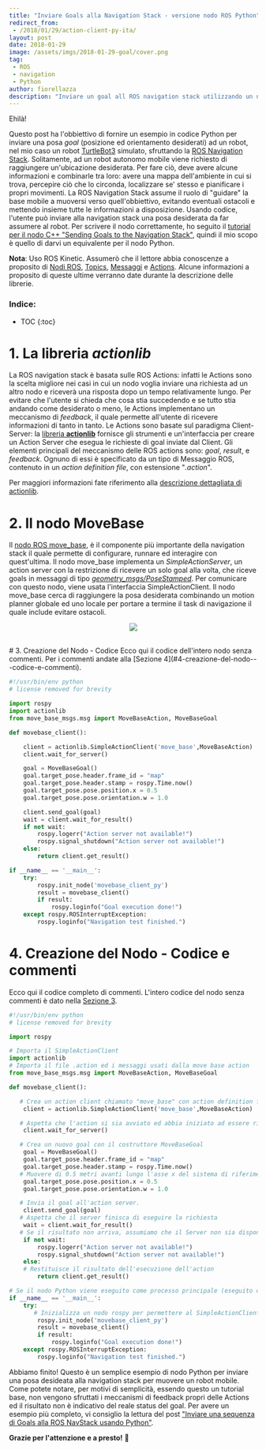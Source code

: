 ```yaml
---
title: "Inviare Goals alla Navigation Stack - versione nodo ROS Python"
redirect_from:
 - /2018/01/29/action-client-py-ita/
layout: post
date: 2018-01-29
image: /assets/imgs/2018-01-29-goal/cover.png
tag:
 - ROS
 - navigation
 - Python
author: fiorellazza
description: "Inviare un goal all ROS navigation stack utilizzando un nodo Python"
---
```

Ehilà!

Questo post ha l'obbiettivo di fornire un esempio in codice Python per inviare una posa *goal* (posizione ed orientamento desiderati) ad un robot, nel mio caso un robot [TurtleBot3](http://wiki.ros.org/Robots/TurtleBot) simulato, sfruttando la [ROS Navigation Stack](http://wiki.ros.org/navigation). Solitamente, ad un robot autonomo mobile viene richiesto di raggiungere un'ubicazione desiderata. Per fare ciò, deve avere alcune informazioni e combinarle tra loro: avere una mappa dell'ambiente in cui si trova, percepire ciò che lo circonda, localizzare se' stesso e pianificare i propri movimenti. La ROS Navigation Stack assume il ruolo di "guidare" la base mobile a muoversi verso quell'obbiettivo, evitando eventuali ostacoli e mettendo insieme tutte le informazioni a disposizione.
Usando codice, l'utente può inviare alla navigation stack una posa desiderata da far assumere al robot. Per scrivere il nodo correttamente, ho seguito il [tutorial per il nodo C++ "Sending Goals to the Navigation Stack"](http://wiki.ros.org/navigation/Tutorials/SendingSimpleGoals), quindi il mio scopo è quello di darvi un equivalente per il nodo Python.

**Nota**: Uso ROS Kinetic. Assumerò che il lettore abbia conoscenze a proposito di [Nodi ROS](http://wiki.ros.org/Nodes), [Topics](http://wiki.ros.org/Topics), [Messaggi](http://wiki.ros.org/msg) e [Actions](http://wiki.ros.org/actionlib#Overview). Alcune informazioni a proposito di queste ultime verranno date durante la descrizione delle librerie.

### Indice:
* TOC
{:toc}

# 1. La libreria ***actionlib***
La ROS navigation stack è basata sulle ROS Actions: infatti le Actions sono la scelta migliore nei casi in cui un nodo voglia inviare una richiesta ad un altro nodo e riceverà una risposta dopo un tempo relativamente lungo. Per evitare che l'utente si chieda che cosa stia succedendo e se tutto stia andando come desiderato o meno, le Actions implementano un meccanismo di *feedback*, il quale permette all'utente di ricevere informazioni di tanto in tanto. Le Actions sono basate sul paradigma Client-Server: la [libreria **actionlib**](http://wiki.ros.org/actionlib#Client-Server_Interaction) fornisce gli strumenti e un'interfaccia per creare un Action Server che esegua le richieste di goal inviate dal Client. Gli elementi principali del meccanismo delle ROS actions sono: *goal*, *result*, e *feedback*. Ognuno di essi è specificato da un tipo di Messaggio ROS, contenuto in un *action definition file*, con estensione "*.action*".

Per maggiori informazioni fate riferimento alla [descrizione dettagliata di actionlib](http://wiki.ros.org/actionlib/DetailedDescription).

# 2. Il nodo MoveBase
Il [nodo ROS move_base](http://wiki.ros.org/move_base), è il componente più importante della navigation stack il quale permette di configurare, runnare ed interagire con quest'ultima. Il nodo move_base implementa un *SimpleActionServer*, un action server con la restrizione di ricevere un solo goal alla volta, che riceve goals in messaggi di tipo [*geometry_msgs/PoseStamped*](http://docs.ros.org/api/geometry_msgs/html/msg/PoseStamped.html). Per comunicare con questo nodo, viene usata l'interfaccia SimpleActionClient. Il nodo move_base cerca di raggiungere la posa desiderata combinando un motion planner globale ed uno locale per portare a termine il task di navigazione il quale include evitare ostacoli.

<p align="center">
    <image src="/assets/imgs/2018-01-29-goal/movebase.png"/>
</p>
<br>
# 3. Creazione del Nodo - Codice
Ecco qui il codice dell'intero nodo senza commenti. Per i commenti andate alla [Sezione 4](#4-creazione-del-nodo---codice-e-commenti).

```python
#!/usr/bin/env python
# license removed for brevity

import rospy
import actionlib
from move_base_msgs.msg import MoveBaseAction, MoveBaseGoal

def movebase_client():

    client = actionlib.SimpleActionClient('move_base',MoveBaseAction)
    client.wait_for_server()

    goal = MoveBaseGoal()
    goal.target_pose.header.frame_id = "map"
    goal.target_pose.header.stamp = rospy.Time.now()
    goal.target_pose.pose.position.x = 0.5
    goal.target_pose.pose.orientation.w = 1.0

    client.send_goal(goal)
    wait = client.wait_for_result()
    if not wait:
        rospy.logerr("Action server not available!")
        rospy.signal_shutdown("Action server not available!")
    else:
        return client.get_result()

if __name__ == '__main__':
    try:
        rospy.init_node('movebase_client_py')
        result = movebase_client()
        if result:
            rospy.loginfo("Goal execution done!")
    except rospy.ROSInterruptException:
        rospy.loginfo("Navigation test finished.")
```

# 4. Creazione del Nodo - Codice e commenti
Ecco qui il codice completo di commenti. L'intero codice del nodo senza commenti è dato nella  [Sezione 3](#3-creazione-del-nodo---codice).

```python
#!/usr/bin/env python
# license removed for brevity

import rospy

# Importa il SimpleActionClient
import actionlib
# Importa il file .action ed i messaggi usati dalla move base action
from move_base_msgs.msg import MoveBaseAction, MoveBaseGoal

def movebase_client():

   # Crea un action client chiamato "move_base" con action definition file "MoveBaseAction"
    client = actionlib.SimpleActionClient('move_base',MoveBaseAction)

   # Aspetta che l'action si sia avviato ed abbia iniziato ad essere ricettivo per i goal
    client.wait_for_server()

   # Crea un nuovo goal con il costruttore MoveBaseGoal
    goal = MoveBaseGoal()
    goal.target_pose.header.frame_id = "map"
    goal.target_pose.header.stamp = rospy.Time.now()
   # Muovere di 0.5 metri avanti lungo l'asse x del sistema di riferimento della mappa
    goal.target_pose.pose.position.x = 0.5
    goal.target_pose.pose.orientation.w = 1.0

   # Invia il goal all'action server.
    client.send_goal(goal)
   # Aspetta che il server finisca di eseguire la richiesta
    wait = client.wait_for_result()
   # Se il risultato non arriva, assumiamo che il Server non sia disponibile
    if not wait:
        rospy.logerr("Action server not available!")
        rospy.signal_shutdown("Action server not available!")
    else:
    # Restituisce il risultato dell'esecuzione dell'action
        return client.get_result()   

# Se il nodo Python viene eseguito come processo principale (eseguito direttamente)
if __name__ == '__main__':
    try:
       # Inizializza un nodo rospy per permettere al SimpleActionClient di interagire in ROS
        rospy.init_node('movebase_client_py')
        result = movebase_client()
        if result:
            rospy.loginfo("Goal execution done!")
    except rospy.ROSInterruptException:
        rospy.loginfo("Navigation test finished.")
```

Abbiamo finito! Questo è un semplice esempio di nodo Python per inviare una posa desideata alla navigation stack per muovere un robot mobile. Come potete notare, per motivi di semplicità, essendo questo un tutorial base, non vengono sfruttati i meccanismi di feedback propri delle Actions ed il risultato non è indicativo del reale status del goal. Per avere un esempio più completo, vi consiglio la lettura del post ["Inviare una sequenza di Goals alla ROS NavStack usando Python"]().

**Grazie per l'attenzione e a presto!** :hibiscus:
